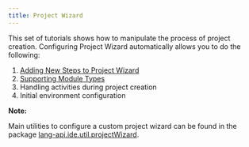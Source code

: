 ```yaml
---
title: Project Wizard
---
```

<!-- Copyright 2000-2020 JetBrains s.r.o. and other contributors. Use of this source code is governed by the Apache 2.0 license that can be found in the LICENSE file. -->

This set of tutorials shows how to manipulate the process of project creation.
Configuring Project Wizard automatically allows you to do the following:

1. [Adding New Steps to Project Wizard](project_wizard/adding_new_steps.md)
2. [Supporting Module Types](project_wizard/module_types.md)
3. Handling activities during project creation
4. Initial environment configuration

**Note:** 

Main utilities to configure a custom project wizard can be found in the package
[lang-api.ide.util.projectWizard](upsource:///platform/lang-api/src/com/intellij/ide/util/projectWizard).
